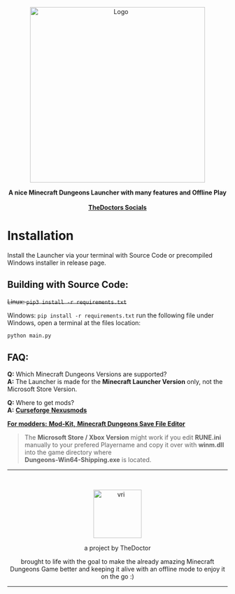<p align="center">
	<picture>
		<source media="(prefers-color-scheme: dark)" srcset="assets/Minecraft_Dungeons_Ultimate_Edition.png" width=400px>
		<img src="docs/source/_static/logo-light.png" alt="Logo" width=400px>
	</picture>
</p>
<p align="center">
	<strong>
		A nice Minecraft Dungeons Launcher with many features and Offline Play
	</strong>
	<br>
	<br>
	<a href="https://linktr.ee/thedoctor199">
		<strong>TheDoctors Socials</strong>
	</a>
</p>

# Installation

Install the Launcher via your terminal with Source Code or precompiled Windows installer in release page.

## Building with Source Code:

~~Linux: `pip3 install -r requirements.txt`~~<br>

Windows: `pip install -r requirements.txt`
run the following file under Windows, open a terminal at the files location:

```sh
python main.py
```
## FAQ:
**Q:** Which Minecraft Dungeons Versions are supported?<br>
**A:** The Launcher is made for the **Minecraft Launcher Version** only, not the Microsoft Store Version.<br>

**Q:** Where to get mods?<br>
**A:** <a href="https://www.curseforge.com/minecraft-dungeons"><strong>Curseforge</strong>
<a href="https://www.nexusmods.com/minecraftdungeons"><strong>Nexusmods</strong>

**For modders:** 
<a href="https://www.curseforge.com/minecraft-dungeons/utility/dungeons-mod-kit"><strong>Mod-Kit,</strong>
</a>
<a href="https://github.com/CutFlame/MCDSaveEdit">
		<strong>Minecraft Dungeons Save File Editor</strong>
</a>

>The **Microsoft Store / Xbox Version** might work if you edit **RUNE.ini** manually to your prefered Playername and copy it over with **winm.dll** into the game directory where <br> **Dungeons-Win64-Shipping.exe** is located.
---
<br>
<p align=center>
<img src="https://avatars.githubusercontent.com/u/88980346?v=4" alt="vri" width=110px>
</p>
<p align=center>
a project by TheDoctor
</p>
<p align=center>
brought to life with the goal to make the already amazing Minecraft Dungeons Game better and keeping it alive with an offline mode to enjoy it on the go :)
</p>

---

 
